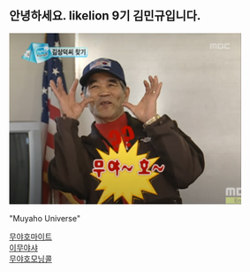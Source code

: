 <h2>안녕하세요. likelion 9기 김민규입니다.</h2>

![muyaho](./image/muyaho.png)
<p>"Muyaho Universe"</p>

[무야호마이트](https://youtu.be/slNtxwTkFs4)  
[이무야샤](https://youtu.be/K-mm1yJcl24)  
[무야호모닝콜](https://youtu.be/3KZQBrZuNmc)